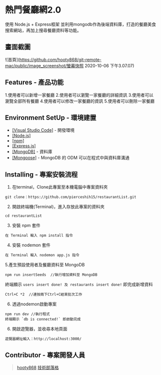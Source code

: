 # 熱門餐廳網2.0

使用 Node.js + Express框架 並利用mongodb作為後端資料庫，打造的餐廳美食搜索網站，再加上搜尋餐廳資料等功能。

## 畫面截圖
![首頁](https://github.com/hooty868/git-remote-mac/public/image_screenshot/螢幕快照 2020-10-06 下午3.07.07)

## Features - 產品功能

1.使用者可以新增一家餐廳
2.使用者可以瀏覽一家餐廳的詳細資訊
3.使用者可以瀏覽全部所有餐廳
4.使用者可以修改一家餐廳的資訊
5.使用者可以刪除一家餐廳

## Environment SetUp - 環境建置

- [[Visual Studio Code]](https://visualstudio.microsoft.com/zh-hant/) - 開發環境
- [[Node.js]](https://nodejs.org/en/)
- [[npm]](https://www.npmjs.com/)
- [[Express.js]](https://expressjs.com/)
- [[MongoDB]](https://www.mongodb.com/) - 資料庫
- [[Mongoose]](https://www.npmjs.com/package/mongoose) - MongoDB 的 ODM 可以在程式中與資料庫溝通


## Installing - 專案安裝流程

1. 在terminal，Clone此專案至本機電腦中專案資料夾

```
git clone：https://github.com/pierceshih15/restaurantList.git
```

2. 開啟終端機(Terminal)，進入存放此專案的資料夾

```
cd restaurantList
```

3. 安裝 npm 套件

```
在 Terminal 輸入 npm install 指令
```

4. 安裝 nodemon 套件

```
在 Terminal 輸入 nodemon app.js 指令
```

5.產生預設使用者及餐廳資料至 MongoDB

```
npm run insertSeeds  //執行增加資料至 MongoDB
```

終端顯示 `users insert done! 及 restaurants insert done!` 即完成新增資料

```
Ctrl+C *2  //連按兩下Ctrl+C結束批次工作
````
6. 透過nodemon啟動專案

```
npm run dev //執行程式
終端顯示 `db is connected!` 即啟動完成
```

6. 開啟遊覽器，並收尋本地頁面

```
遊覽器網址輸入：http://localhost:3000/
```

## Contributor - 專案開發人員

> [hooty868](https://github.com/hooty868)
> [技術部落格](https://medium.com/@hooty868)
